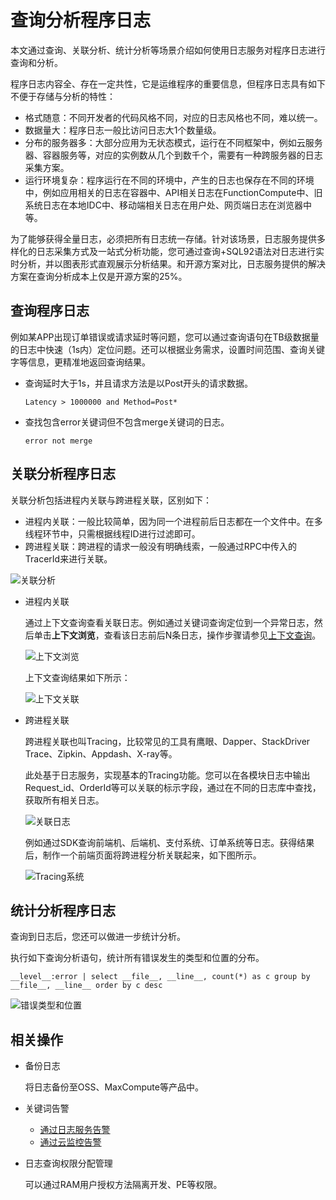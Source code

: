 # 查询分析程序日志

本文通过查询、关联分析、统计分析等场景介绍如何使用日志服务对程序日志进行查询和分析。

程序日志内容全、存在一定共性，它是运维程序的重要信息，但程序日志具有如下不便于存储与分析的特性：

-   格式随意：不同开发者的代码风格不同，对应的日志风格也不同，难以统一。
-   数据量大：程序日志一般比访问日志大1个数量级。
-   分布的服务器多：大部分应用为无状态模式，运行在不同框架中，例如云服务器、容器服务等，对应的实例数从几个到数千个，需要有一种跨服务器的日志采集方案。
-   运行环境复杂：程序运行在不同的环境中，产生的日志也保存在不同的环境中，例如应用相关的日志在容器中、API相关日志在FunctionCompute中、旧系统日志在本地IDC中、移动端相关日志在用户处、网页端日志在浏览器中等。

为了能够获得全量日志，必须把所有日志统一存储。针对该场景，日志服务提供多样化的日志采集方式及一站式分析功能，您可通过查询+SQL92语法对日志进行实时分析，并以图表形式直观展示分析结果。和开源方案对比，日志服务提供的解决方案在查询分析成本上仅是开源方案的25%。

## 查询程序日志

例如某APP出现订单错误或请求延时等问题，您可以通过查询语句在TB级数据量的日志中快速（1s内）定位问题。还可以根据业务需求，设置时间范围、查询关键字等信息，更精准地返回查询结果。

-   查询延时大于1s，并且请求方法是以Post开头的请求数据。

    ```
    Latency > 1000000 and Method=Post*
    ```

-   查找包含error关键词但不包含merge关键词的日志。

    ```
    error not merge
    ```


## 关联分析程序日志

关联分析包括进程内关联与跨进程关联，区别如下：

-   进程内关联：一般比较简单，因为同一个进程前后日志都在一个文件中。在多线程环节中，只需根据线程ID进行过滤即可。
-   跨进程关联：跨进程的请求一般没有明确线索，一般通过RPC中传入的TracerId来进行关联。

![关联分析](https://static-aliyun-doc.oss-cn-hangzhou.aliyuncs.com/assets/img/zh-CN/3180860061/p32440.png)

-   进程内关联

    通过上下文查询查看关联日志。例如通过关键词查询定位到一个异常日志，然后单击**上下文浏览**，查看该日志前后N条日志，操作步骤请参见[上下文查询](/cn.zh-CN/查询与分析/查询语法与功能/上下文查询.md)。

    ![上下文浏览](https://static-aliyun-doc.oss-cn-hangzhou.aliyuncs.com/assets/img/zh-CN/1666443061/p32441.png)

    上下文查询结果如下所示：

    ![上下文关联](https://static-aliyun-doc.oss-cn-hangzhou.aliyuncs.com/assets/img/zh-CN/1666443061/p32442.png)

-   跨进程关联

    跨进程关联也叫Tracing，比较常见的工具有鹰眼、Dapper、StackDriver Trace、Zipkin、Appdash、X-ray等。

    此处基于日志服务，实现基本的Tracing功能。您可以在各模块日志中输出Request\_id、OrderId等可以关联的标示字段，通过在不同的日志库中查找，获取所有相关日志。

    ![关联日志](https://static-aliyun-doc.oss-cn-hangzhou.aliyuncs.com/assets/img/zh-CN/1666443061/p32443.png)

    例如通过SDK查询前端机、后端机、支付系统、订单系统等日志。获得结果后，制作一个前端页面将跨进程分析关联起来，如下图所示。

    ![Tracing系统](https://static-aliyun-doc.oss-cn-hangzhou.aliyuncs.com/assets/img/zh-CN/7269660061/p32444.png)


## 统计分析程序日志

查询到日志后，您还可以做进一步统计分析。

执行如下查询分析语句，统计所有错误发生的类型和位置的分布。

```
__level__:error | select __file__, __line__, count(*) as c group by __file__, __line__ order by c desc
```

![错误类型和位置](https://static-aliyun-doc.oss-cn-hangzhou.aliyuncs.com/assets/img/zh-CN/3180860061/p32446.png)

## 相关操作

-   备份日志

    将日志备份至OSS、MaxCompute等产品中。

-   关键词告警
    -   [通过日志服务告警](/cn.zh-CN/可视化与告警/告警/设置告警.md)
    -   [通过云监控告警](/cn.zh-CN/开发指南/监控日志服务/云监控.md)
-   日志查询权限分配管理

    可以通过RAM用户授权方法隔离开发、PE等权限。


